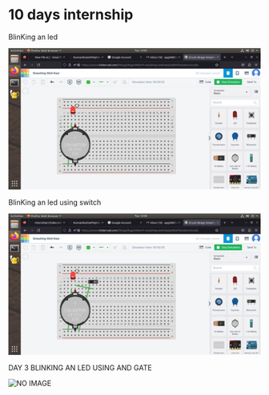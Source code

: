 # 10 days internship

BlinKing an led

![no image](https://github.com/Amal-PG/internship1/blob/main/Screenshot%20from%202023-05-09%2013-03-31.png)

BlinKing an led using switch

![no image](https://github.com/Amal-PG/internship1/blob/main/Screenshot%20from%202023-05-09%2012-38-53.png)

DAY 3 BLINKING AN LED USING AND GATE

![NO IMAGE]()
